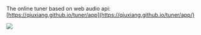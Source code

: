The online tuner based on web audio api: [https://qiuxiang.github.io/tuner/app](https://qiuxiang.github.io/tuner/app/)

![](https://user-images.githubusercontent.com/1709072/30374834-e23d0bc2-98b8-11e7-91ae-8ac37bfd24b2.png)
